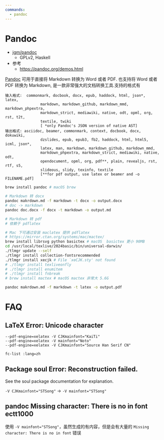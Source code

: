 ```yaml
---
commands:
  - pandoc
---
```


# Pandoc

- [jgm/pandoc](https://github.com/jgm/pandoc)
  - GPLv2, Haskell
- 参考
  - https://pandoc.org/demos.html

[Pandoc](https://pandoc.org/) 可用于直接将 Markdown 转换为 Word 或者 PDF. 也支持将 Word 或者 PDF 转换为 Markdown, 是一款非常强大的文档转换工具.支持的格式有

```
输入格式:  commonmark, docbook, docx, epub, haddock, html, json*, latex,
                markdown, markdown_github, markdown_mmd, markdown_phpextra,
                markdown_strict, mediawiki, native, odt, opml, org, rst, t2t,
                textile, twiki
                [ *only Pandoc's JSON version of native AST]
输出格式: asciidoc, beamer, commonmark, context, docbook, docx, dokuwiki,
                dzslides, epub, epub3, fb2, haddock, html, html5, icml, json*,
                latex, man, markdown, markdown_github, markdown_mmd,
                markdown_phpextra, markdown_strict, mediawiki, native, odt,
                opendocument, opml, org, pdf**, plain, revealjs, rst, rtf, s5,
                slideous, slidy, texinfo, textile
                [**for pdf output, use latex or beamer and -o FILENAME.pdf]
```

```bash
brew install pandoc # macOS brew

# Markdown 转 docx
pandoc makrdown.md -f markdown -t docx -o output.docx
# doc -> markdown
pandoc doc.docx -f docx -t markdown -o output.md

# Markdown 转 pdf
# 依赖于 pdflatex

# Mac 下可通过安装 maclatex 提供 pdflatex
# https://mirror.ctan.org/systems/mac/mactex/
brew install librsvg python basictex # macOS  basictex 更小 90MB
cd /usr/local/texlive/2024basic/bin/universal-darwin/
./tlmgr update --self
./tlmgr install collection-fontsrecommended
./tlmgr install xecjk # File `xeCJK.sty' not found
# ./tlmgr install texliveonfly
# ./tlmgr install enumitem
# ./tlmgr install fnbreak
# brew install mactex # macOS mactex 非常大 5.6G

pandoc makrdown.md -f markdown -t latex -o output.pdf
```

# FAQ

## LaTeX Error: Unicode character

```
--pdf-engine=xelatex -V CJKmainfont="KaiTi"
--pdf-engine=xelatex -V mainfont="Noto"
--pdf-engine=xelatex -V CJKmainfont="Source Han Serif CN"
```

```bash
fc-list :lang=zh
```

## Package soul Error: Reconstruction failed.

See the soul package documentation for explanation.

`-V CJKmainfont="STSong"` -> `-V mainfont="STSong"`


## pandoc Missing character: There is no in font ectt1000

使用 `-V mainfont="STSong"`，虽然生成的有内容，但是会有大量的 `Missing character: There is no in font` 错误
